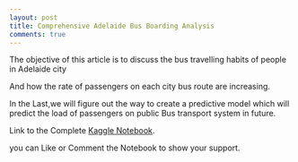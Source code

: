 ```yaml
---
layout: post
title: Comprehensive Adelaide Bus Boarding Analysis
comments: true
---
```


The objective of this article is to discuss the bus travelling habits of people in Adelaide city

And how the rate of passengers on each city bus route are increasing.

In the Last,we will figure out the way to create a predictive model which will predict the load of passengers on public Bus transport system in future.


Link to the Complete [Kaggle Notebook](https://www.kaggle.com/rednivrug/comprehensive-bus-boarding-analysis).

you can Like or Comment the Notebook to show your support.

